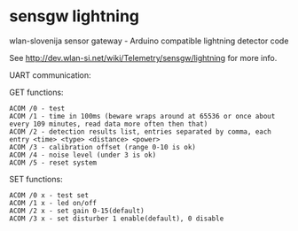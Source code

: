 sensgw lightning
======

wlan-slovenija sensor gateway - Arduino compatible lightning detector code

See http://dev.wlan-si.net/wiki/Telemetry/sensgw/lightning for more info.

UART communication:


GET functions:

    ACOM /0 - test
    ACOM /1 - time in 100ms (beware wraps around at 65536 or once about every 109 minutes, read data more often then that)
    ACOM /2 - detection results list, entries separated by comma, each entry <time> <type> <distance> <power>
    ACOM /3 - calibration offset (range 0-10 is ok)
    ACOM /4 - noise level (under 3 is ok)
    ACOM /5 - reset system 

SET functions:

    ACOM /0 x - test set
    ACOM /1 x - led on/off
    ACOM /2 x - set gain 0-15(default)
    ACOM /3 x - set disturber 1 enable(default), 0 disable 
